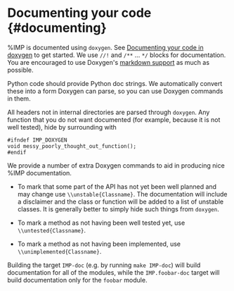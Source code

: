 Documenting your code {#documenting}
=====================

%IMP is documented using `doxygen`. See
[Documenting your code in doxygen](http://www.doxygen.nl/docblocks.html)
to get started. We use `//!` and `/**` ... `*/` blocks for documentation.
You are encouraged to use Doxygen's
[markdown support](http://www.stack.nl/~dimitri/doxygen/manual/markdown.html) as much as possible.

Python code should provide Python doc strings. We automatically convert these
into a form Doxygen can parse, so you can use Doxygen commands in them.

All headers not in internal directories are parsed through
`doxygen`. Any function that you do not want documented (for example,
because it is not well tested), hide by surrounding with

    #ifndef IMP_DOXYGEN
    void messy_poorly_thought_out_function();
    #endif

We provide a number of extra Doxygen commands to aid in producing nice
%IMP documentation.

- To mark that some part of the API has not yet been well planned and may change
  use `\\unstable{Classname}`. The documentation will include a disclaimer
  and the class or function will be added to a list of unstable classes. It is
  generally better to simply hide such things from `doxygen`.

- To mark a method as not having been well tested yet, use
  `\\untested{Classname}`.

- To mark a method as not having been implemented, use
  `\\unimplemented{Classname}`.

Building the target `IMP-doc` (e.g. by running `make IMP-doc`) will build
documentation for all of the modules, while the `IMP.foobar-doc` target
will build documentation only for the `foobar` module.
